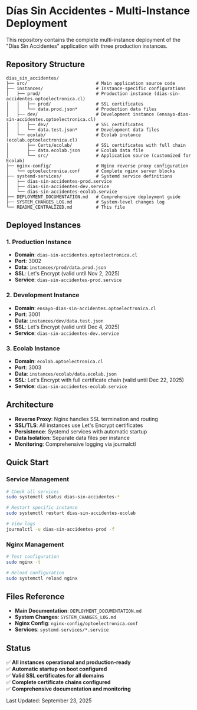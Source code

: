 # Días Sin Accidentes - Multi-Instance Deployment

This repository contains the complete multi-instance deployment of the "Días Sin Accidentes" application with three production instances.

## Repository Structure

```
dias_sin_accidentes/
├── src/                          # Main application source code
├── instances/                    # Instance-specific configurations
│   ├── prod/                     # Production instance (dias-sin-accidentes.optoelectronica.cl)
│   │   ├── prod/                 # SSL certificates
│   │   └── data.prod.json*       # Production data files
│   ├── dev/                      # Development instance (ensayo-dias-sin-accidentes.optoelectronica.cl)  
│   │   ├── dev/                  # SSL certificates
│   │   └── data.test.json*       # Development data files
│   └── ecolab/                   # Ecolab instance (ecolab.optoelectronica.cl)
│       ├── Certs/ecolab/         # SSL certificates with full chain
│       ├── data.ecolab.json      # Ecolab data file
│       └── src/                  # Application source (customized for Ecolab)
├── nginx-config/                 # Nginx reverse proxy configuration
│   └── optoelectronica.conf      # Complete nginx server blocks
├── systemd-services/             # Systemd service definitions
│   ├── dias-sin-accidentes-prod.service
│   ├── dias-sin-accidentes-dev.service
│   └── dias-sin-accidentes-ecolab.service
├── DEPLOYMENT_DOCUMENTATION.md   # Comprehensive deployment guide
├── SYSTEM_CHANGES_LOG.md         # System-level changes log
└── README_CENTRALIZED.md         # This file
```

## Deployed Instances

### 1. Production Instance
- **Domain**: `dias-sin-accidentes.optoelectronica.cl`
- **Port**: 3002
- **Data**: `instances/prod/data.prod.json`
- **SSL**: Let's Encrypt (valid until Nov 2, 2025)
- **Service**: `dias-sin-accidentes-prod.service`

### 2. Development Instance  
- **Domain**: `ensayo-dias-sin-accidentes.optoelectronica.cl`
- **Port**: 3001
- **Data**: `instances/dev/data.test.json`
- **SSL**: Let's Encrypt (valid until Dec 4, 2025)
- **Service**: `dias-sin-accidentes-dev.service`

### 3. Ecolab Instance
- **Domain**: `ecolab.optoelectronica.cl`
- **Port**: 3003
- **Data**: `instances/ecolab/data.ecolab.json`
- **SSL**: Let's Encrypt with full certificate chain (valid until Dec 22, 2025)
- **Service**: `dias-sin-accidentes-ecolab.service`

## Architecture

- **Reverse Proxy**: Nginx handles SSL termination and routing
- **SSL/TLS**: All instances use Let's Encrypt certificates
- **Persistence**: Systemd services with automatic startup
- **Data Isolation**: Separate data files per instance
- **Monitoring**: Comprehensive logging via journalctl

## Quick Start

### Service Management
```bash
# Check all services
sudo systemctl status dias-sin-accidentes-*

# Restart specific instance
sudo systemctl restart dias-sin-accidentes-ecolab

# View logs
journalctl -u dias-sin-accidentes-prod -f
```

### Nginx Management
```bash
# Test configuration
sudo nginx -t

# Reload configuration
sudo systemctl reload nginx
```

## Files Reference

- **Main Documentation**: `DEPLOYMENT_DOCUMENTATION.md`
- **System Changes**: `SYSTEM_CHANGES_LOG.md`
- **Nginx Config**: `nginx-config/optoelectronica.conf`
- **Services**: `systemd-services/*.service`

## Status

✅ **All instances operational and production-ready**  
✅ **Automatic startup on boot configured**  
✅ **Valid SSL certificates for all domains**  
✅ **Complete certificate chains configured**  
✅ **Comprehensive documentation and monitoring**

Last Updated: September 23, 2025
